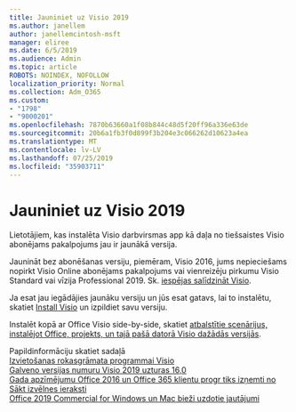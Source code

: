 ```yaml
---
title: Jauniniet uz Visio 2019
ms.author: janellem
author: janellemcintosh-msft
manager: eliree
ms.date: 6/5/2019
ms.audience: Admin
ms.topic: article
ROBOTS: NOINDEX, NOFOLLOW
localization_priority: Normal
ms.collection: Adm_O365
ms.custom:
- "1798"
- "9000201"
ms.openlocfilehash: 7870b63660a1f08b844c48d5f20ff96a336e63de
ms.sourcegitcommit: 20b6a1fb3f0d899f3b204e3c066262d10623a4ea
ms.translationtype: MT
ms.contentlocale: lv-LV
ms.lasthandoff: 07/25/2019
ms.locfileid: "35903711"
---
```

# <a name="upgrade-to-visio-2019"></a>Jauniniet uz Visio 2019

Lietotājiem, kas instalēta Visio darbvirsmas app kā daļa no tiešsaistes Visio abonējams pakalpojums jau ir jaunākā versija. 

Jaunināt bez abonēšanas versiju, piemēram, Visio 2016, jums nepieciešams nopirkt Visio Online abonējams pakalpojums vai vienreizēju pirkumu Visio Standard vai vīzija Professional 2019. Sk. [iespējas salīdzināt Visio](https://products.office.com/visio/microsoft-visio-plans-and-pricing-compare-visio-options).

Ja esat jau iegādājies jaunāku versiju un jūs esat gatavs, lai to instalētu, skatiet [Install Visio](https://support.office.com/article/f98f21e3-aa02-4827-9167-ddab5b025710?wt.mc_id=OfficeAdm_ClientDIA_Alchemy1798) un izpildiet savu versiju. 

Instalēt kopā ar Office Visio side-by-side, skatiet [atbalstītie scenārijus, instalējot Office, projekts, un tajā pašā datorā Visio dažādās versijās](https://docs.microsoft.com/deployoffice/install-different-office-visio-and-project-versions-on-the-same-computer).

Papildinformāciju skatiet sadaļā<br>
[Izvietošanas rokasgrāmata programmai Visio](https://docs.microsoft.com/deployoffice/deployment-guide-for-visio)<br>
[Galveno versijas numuru Visio 2019 uzturas 16,0](https://docs.microsoft.com/en-gb/deployoffice/office2019/overview#whats-stayed-the-same-in-office-2019)<br>
[Gada apzīmējumu Office 2016 un Office 365 klientu progr tiks izņemti no Sākt izvēlnes ieraksti](https://support.office.com/article/8fe5e052-76d2-49de-af30-2e84ed3da907?wt.mc_id=OfficeAdm_ClientDIA_Alchemy1798)<br>
[Office 2019 Commercial for Windows un Mac bieži uzdotie jautājumi](https://support.microsoft.com/help/4133312) 
